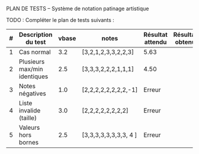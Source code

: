 PLAN DE TESTS – Système de notation patinage artistique

TODO : Compléter le plan de tests suivants : 

| # | Description du test          | vbase | notes                 | Résultat attendu | Résultat obtenu |
|---|------------------------------|-------|-----------------------|------------------|-----------------|
| 1 | Cas normal                   | 3.2   | [3,2,1,2,3,3,2,2,3]   | 5.63             |                 |
| 2 | Plusieurs max/min identiques | 2.5   | [3,3,3,2,2,2,1,1,1]   | 4.50             |                 |
| 3 | Notes négatives              | 1.0   | [2,2,2,2,2,2,2,2,-1]  | Erreur           |                 |
| 4 | Liste invalide (taille)      | 3.0   | [2,2,2,2,2,2,2,2]     | Erreur           |                 |
| 5 | Valeurs hors bornes          | 2.5   | [3,3,3,3,3,3,3,3, 4 ] | Erreur           |                 |

